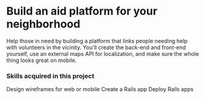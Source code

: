 # Build an aid platform for your neighborhood

Help those in need by building a platform that links people needing help with volunteers in the vicinity.
You'll create the back-end and front-end yourself, use an external maps API for localization, 
and make sure the whole thing looks great on mobile.

### Skills acquired in this project

Design wireframes for web or mobile
Create a Rails app
Deploy Rails apps